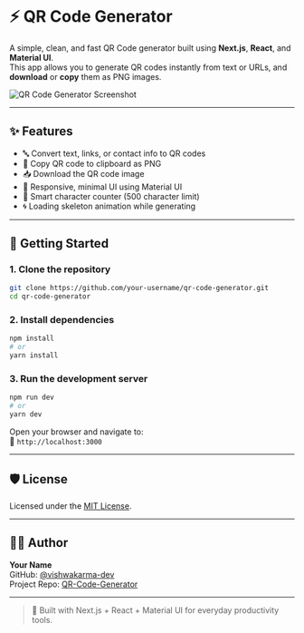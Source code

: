 # ⚡ QR Code Generator

A simple, clean, and fast QR Code generator built using **Next.js**, **React**, and **Material UI**.  
This app allows you to generate QR codes instantly from text or URLs, and **download** or **copy** them as PNG images.

![QR Code Generator Screenshot](https://github.com/user-attachments/assets/6dbf322a-89db-405e-8073-9208834d8877)

---

## ✨ Features

- 🔤 Convert text, links, or contact info to QR codes
- 📸 Copy QR code to clipboard as PNG
- 📥 Download the QR code image
- 💎 Responsive, minimal UI using Material UI
- 🧠 Smart character counter (500 character limit)
- 🌀 Loading skeleton animation while generating

---

## 🚀 Getting Started

### 1. Clone the repository

```bash
git clone https://github.com/your-username/qr-code-generator.git
cd qr-code-generator
```

### 2. Install dependencies

```bash
npm install
# or
yarn install
```

### 3. Run the development server

```bash
npm run dev
# or
yarn dev
```

Open your browser and navigate to:  
📍 `http://localhost:3000`

---



## 🛡 License

Licensed under the [MIT License](LICENSE).

---

## 👨‍💻 Author

**Your Name**  
GitHub: [@vishwakarma-dev](https://github.com/vishwakarma-dev)  
Project Repo: [QR-Code-Generator](https://github.com/vishwakarma-dev/QR-Code-Generator.git)

---

> 🧡 Built with Next.js + React + Material UI for everyday productivity tools.

